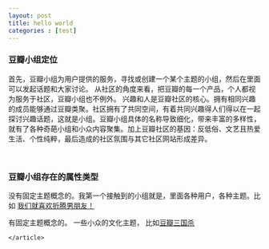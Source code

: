 ```yaml
---
layout: post
title: hello world
categories : [test]
---
```


<div id="content" class="center">
<section>
	<article>
		<h3>豆瓣小组定位</h3>
		<p>首先，豆瓣小组为用户提供的服务，寻找或创建一个某个主题的小组，然后在里面可以发起话题和大家讨论。
			从社区的角度来看，把豆瓣的每一个产品，个人都视为服务于社区，豆瓣小组也不例外。
			兴趣和人是豆瓣社区的核心。拥有相同兴趣的成员能够通过豆瓣类聚。社区拥有了共同空间，有着共同兴趣得人们得以在一起探讨兴趣话题，这就是小组。豆瓣小组具体的名称导致细化，带来丰富的多样性，就有了各种奇葩小组和小众内容聚集。加上豆瓣社区的基因：反低俗、文艺且热爱生活、个性纯粹，最后造成的社区氛围与其它社区网站形成差异。
		</p>
		<br />
		<h3>豆瓣小组存在的属性类型</h3>
		<p>没有固定主题概念的。我第一个接触到的小组就是，里面各种用户，各种主题。比如 <a href="http://www.douban.com/group/Junko520/">我们就喜欢折腾男朋友！</a>   
		</p>	
		<p>有固定主题概念的。 一些小众的文化主题， 比如<a href="http://www.douban.com/group/imre/">豆瓣三国杀</a>
		</p>
		
	</article>
</section>
</div>